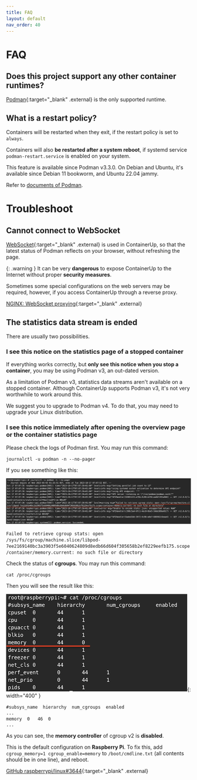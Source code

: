 ```yaml
---
title: FAQ
layout: default
nav_order: 40
---
```


# FAQ

## Does this project support any other container runtimes?

[Podman](https://podman.io/){:target="_blank" .external} is the only supported runtime.

## What is a restart policy?

Containers will be restarted when they exit, if the restart policy is set to `always`.

Containers will also **be restarted after a system reboot**,
if systemd service `podman-restart.service` is enabled on your system.

This feature is available since Podman v3.3.0.
On Debian and Ubuntu, it's available since Debian 11 bookworm, and Ubuntu 22.04 jammy.

Refer to [documents of Podman](https://docs.podman.io/en/latest/markdown/podman-run.1.html#restart-policy).

# Troubleshoot

## Cannot connect to WebSocket

[WebSocket](https://en.wikipedia.org/wiki/WebSocket){:target="_blank" .external} is used in ContainerUp,
so that the latest status of Podman reflects on your browser, without refreshing the page.

{: .warning }
It can be very **dangerous** to expose ContainerUp to the Internet without proper **security measures**.

Sometimes some special configurations on the web servers may be required, however,
if you access ContainerUp through a reverse proxy. 

[NGINX: WebSocket proxying](https://nginx.org/en/docs/http/websocket.html){:target="_blank" .external}

## The statistics data stream is ended

There are usually two possibilities.

### I see this notice on the statistics page of a stopped container

If everything works correctly, but **only see this notice when you stop a container**,
you may be using Podman v3, an out-dated version. 

As a limitation of Podman v3, statistics data streams aren't available on a stopped container.
Although ContainerUp supports Podman v3, it's not very worthwhile to work around this.

We suggest you to upgrade to Podman v4. To do that, you may need to upgrade your Linux distribution.

### I see this notice immediately after opening the overview page or the container statistics page

Please check the logs of Podman first. You may run this command:

```shell
journalctl -u podman -n --no-pager
```

If you see something like this:

![podman logs with cgroup errors](/assets/images/troubleshoot/cgroup_err.png)

`Failed to retrieve cgroup stats: open /sys/fs/cgroup/machine.slice/libpod-7ee2169140bc3a3903f5e6040624809d8edb66d604f305658b2ef8229eefb175.scope/container/memory.current: no such file or directory`

Check the status of **cgroups**. You may run this command:

```shell
cat /proc/cgroups
```

Then you will see the result like this: 

![cgroups_status](/assets/images/troubleshoot/cgroup_status.png){: width="400" }


```text
#subsys_name  hierarchy  num_cgroups  enabled
...
memory	0	46	0
...
```

As you can see, the **memory controller** of cgroup v2 is **disabled**.

This is the default configuration on **Raspberry Pi**.
To fix this, add `cgroup_memory=1 cgroup_enable=memory` to `/boot/cmdline.txt` (all contents should be in one line),
and reboot.

[GitHub raspberrypi/linux#3644](https://github.com/raspberrypi/linux/issues/3644#issuecomment-698546912){:target="_blank" .external}
